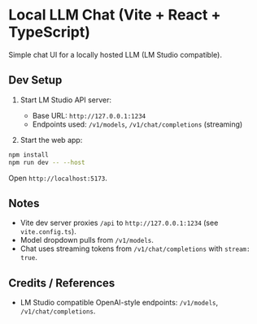 # Local LLM Chat (Vite + React + TypeScript)

Simple chat UI for a locally hosted LLM (LM Studio compatible).

## Dev Setup

1. Start LM Studio API server:
   - Base URL: `http://127.0.0.1:1234`
   - Endpoints used: `/v1/models`, `/v1/chat/completions` (streaming)

2. Start the web app:
```bash
npm install
npm run dev -- --host
```
Open `http://localhost:5173`.

## Notes
- Vite dev server proxies `/api` to `http://127.0.0.1:1234` (see `vite.config.ts`).
- Model dropdown pulls from `/v1/models`.
- Chat uses streaming tokens from `/v1/chat/completions` with `stream: true`.

## Credits / References
- LM Studio compatible OpenAI-style endpoints: `/v1/models`, `/v1/chat/completions`.

